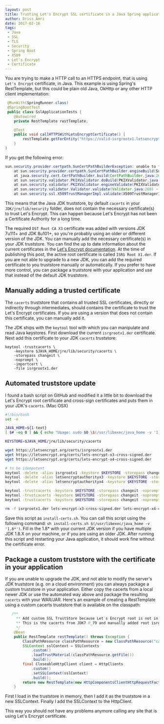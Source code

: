 ```yaml
---
layout: post
title: Trusting Let's Encrypt SSL certificate in a Java Spring application
author: Driss Amri
date: 2017-02-16
tags:
 - Java
 - SSL
 - TLS
 - Security 
 - Spring Boot
 - X509
 - Let's Encrypt
 - Certificate
---
```


You are trying to make a HTTP call to an HTTPS endpoint, that is using `Let's Encrypt` certificate, in Java. This example is using Spring's RestTemplate, but this could be plain old Java, OkHttp or any other HTTP client implementation:

```java
 @RunWith(SpringRunner.class)
 @SpringBootTest
 public class SslApplicationTests {
    @Autowired
    private RestTemplate restTemplate;

    @Test
    public void callHTTPSWithLetsEncryptCertificate() {
        restTemplate.getForEntity("https://valid-isrgrootx1.letsencrypt.org/", String.class);
    }
}
```

If you get the following error:

```java
sun.security.provider.certpath.SunCertPathBuilderException: unable to find valid certification path to requested target
    at sun.security.provider.certpath.SunCertPathBuilder.engineBuild(SunCertPathBuilder.java:196) ~[na:1.7.0_79]
    at java.security.cert.CertPathBuilder.build(CertPathBuilder.java:268) ~[na:1.7.0_79]
    at sun.security.validator.PKIXValidator.doBuild(PKIXValidator.java:380) ~[na:1.7.0_79]
    at sun.security.validator.PKIXValidator.engineValidate(PKIXValidator.java:292) ~[na:1.7.0_79]
    at sun.security.validator.Validator.validate(Validator.java:260) ~[na:1.7.0_79]
    at sun.security.ssl.X509TrustManagerImpl.validate(X509TrustManagerImpl.java:326) ~[na:1.7.0_79]
```

This means that the Java JDK truststore, by default `cacerts` in your `JDK/jre/lib/security` folder,  does not contain the necessary certificate(s) to trust Let's Encrypt. This can happen because Let's Encrypt has not been a Certificate Authority for a long time.

The required `DST Root CA X3` certificate was added with versions JDK 7u111+ and JDK 8u101+, so you're probably using an older or different version of the JDK. You can manually add the necessary certificate(s) in your JDK truststore. You can find the up to date information about the current certificates in the [Let's Encrypt documentation](https://letsencrypt.org/certificates/). At the time of publishing this post, the active root certificate is called `ISRG Root X1.der`. If you are not able to upgrade to a new JDK, you can add the required certificate to you truststore manually or automatically. If you prefer to have more control, you can package a truststore with your application and use that instead of the default JDK truststore.

## Manually adding a trusted certificate

The `cacerts` truststore that contains all trusted SSL certificates, directly or indirectly through intermediates, should contains the certificate to trust the Let's Encrypt certificates. If you are using a version that does not contain this certificate, you can manually add it. 

The JDK ships with the `keytool` tool with which you can manipulate and read Java keystores. First download the current `isrgrootx1.der` certificate. Next add this certificate to your JDK `cacerts` truststore:

```shell
keytool -trustcacerts \
    -keystore $JAVA_HOME/jre/lib/security/cacerts \
    -storepass changeit \
    -noprompt \
    -importcert \
    -file isrgrootx1.der
```

## Automated truststore update

I found a bash script on GitHub and modified it a little bit to download the Let's Encrypt root certificate and cross-sign certificates and puts them in your JDK's `cacerts`. (Mac OSX)

```bash
#!/bin/bash
set -e

JAVA_HOME=${1-text}
[ $# -eq 0 ] && { echo "Usage: sudo $0 \$(/usr/libexec/java_home -v '1.8*')" ; exit 1; }

KEYSTORE=$JAVA_HOME/jre/lib/security/cacerts

wget https://letsencrypt.org/certs/isrgrootx1.der
wget https://letsencrypt.org/certs/lets-encrypt-x3-cross-signed.der
wget https://letsencrypt.org/certs/lets-encrypt-x4-cross-signed.der

# to be idempotent
keytool -delete -alias isrgrootx1 -keystore $KEYSTORE -storepass changeit 2> /dev/null || true
keytool -delete -alias letsencryptauthorityx3 -keystore $KEYSTORE -storepass changeit 2> /dev/null || true
keytool -delete -alias letsencryptauthorityx4 -keystore $KEYSTORE -storepass changeit 2> /dev/null || true

keytool -trustcacerts -keystore $KEYSTORE -storepass changeit -noprompt -importcert -alias isrgrootx1 -file isrgrootx1.der
keytool -trustcacerts -keystore $KEYSTORE -storepass changeit -noprompt -importcert -alias letsencryptauthorityx3 -file lets-encrypt-x3-cross-signed.der
keytool -trustcacerts -keystore $KEYSTORE -storepass changeit -noprompt -importcert -alias letsencryptauthorityx4 -file lets-encrypt-x4-cross-signed.der

rm -f isrgrootx1.der lets-encrypt-x3-cross-signed.der lets-encrypt-x4-cross-signed.der
```

Save this script as `install-certs.sh`. You can call this script using the following command: `sh install-certs.sh $(/usr/libexec/java_home -v '1.8*')`. Fill in the 1.8* with your current JDK version if you have multiple JDK 1.8.X on your machine, or if you are using an older JDK. After running this script and restarting your Java application, it should work fine without the certificate error.

## Package a custom truststore with the certificate in your application

If you are unable to upgrade the JDK, and not able to modify the server's JDK truststore (e.g. on a cloud environment) you can always package a custom truststore in your application. Either copy the cacerts from a local newer JDK or use the automated way above and package the resulting `cacerts` with your WAR/JAR. Here's an example of creating a RestTemplate using a custom cacerts truststore that is available on the classpath:

```java
   /**
     ** Add custom SSL TrustStore because Let's Encrypt root is not in all JDK stores yet.
     ** This is the cacerts from JDK7.0_79 and manually added root isrgrootx1.der
     */
    @Bean
    public RestTemplate restTemplate() throws Exception {
        ClassPathResource classPathResource = new ClassPathResource("cacerts");
        SSLContext sslContext = SSLContexts
            .custom()
            .loadTrustMaterial(classPathResource.getFile())
            .build();
        final CloseableHttpClient client = HttpClients
            .custom()
            .setSSLContext(sslContext)
            .build();
        return new RestTemplate(new HttpComponentsClientHttpRequestFactory(client));
    }
```

First I load in the truststore in memory, then I add it as the truststore in a new SSLContext. Finally I add the SSLContext to the HttpClient. 

This way you should not have any problems anymore calling any site that is using Let's Encrypt certificate.



